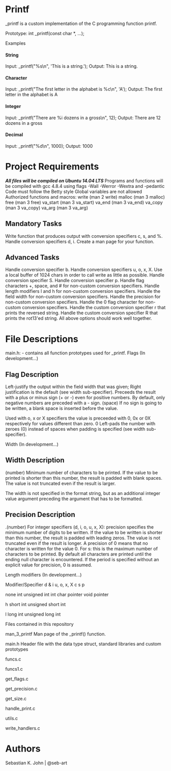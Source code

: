 # Printf #
_printf is a custom implementation of the C programming function printf.

Prototype: int _printf(const char *, ...);

Examples
#### String ####

Input: _printf("%s\n", 'This is a string.');
Output: This is a string.
#### Character ####

Input: _printf("The first letter in the alphabet is %c\n", 'A');
Output: The first letter in the alphabet is A
#### Integer ####

Input: _printf("There are %i dozens in a gross\n", 12);
Output: There are 12 dozens in a gross
#### Decimal ####

Input: _printf("%d\n", 1000);
Output: 1000
# Project Requirements #
***All files will be compiled on Ubuntu 14.04 LTS***
Programs and functions will be compiled with gcc 4.8.4 using flags -Wall -Werror -Wextra and -pedantic
Code must follow the Betty style
Global variables are not allowed
Authorized functions and macros:
write (man 2 write)
malloc (man 3 malloc)
free (man 3 free)
va_start (man 3 va_start)
va_end (man 3 va_end)
va_copy (man 3 va_copy)
va_arg (man 3 va_arg)
## Mandatory Tasks ##
 Write function that produces output with conversion specifiers c, s, and %.
 Handle conversion specifiers d, i.
 Create a man page for your function.
## Advanced Tasks ##
 Handle conversion specifier b.
 Handle conversion specifiers u, o, x, X.
 Use a local buffer of 1024 chars in order to call write as little as possible.
 Handle conversion specifier S.
 Handle conversion specifier p.
 Handle flag characters +, space, and # for non-custom conversion specifiers.
 Handle length modifiers l and h for non-custom conversion specifiers.
 Handle the field width for non-custom conversion specifiers.
 Handle the precision for non-custom conversion specifiers.
 Handle the 0 flag character for non-custom conversion specifiers.
 Handle the custom conversion specifier r that prints the reversed string.
 Handle the custom conversion specifier R that prints the rot13'ed string.
 All above options should work well together.
# File Descriptions #
main.h: - contains all function prototypes used for _printf.
Flags (In development...)

## Flag Description ##

Left-justify the output within the field width that was given; Right justification is the default (see width sub-specifier).
Preceeds the result with a plus or minus sign (+ or -) even for positive numbers. By default, only negative numbers are preceded with a - sign.
(space) If no sign is going to be written, a blank space is inserted before the value.

Used with o, x or X specifiers the value is preceeded with 0, 0x or 0X respectively for values different than zero.
0 Left-pads the number with zeroes (0) instead of spaces when padding is specified (see width sub-specifier).

Width (In development...)

## Width Description ##

(number) Minimum number of characters to be printed. If the value to be printed is shorter than this number, the result is padded with blank spaces. The value is not truncated even if the result is larger.

The width is not specified in the format string, but as an additional integer value argument preceding the argument that has to be formatted.

## Precision Description ##

.(number) For integer specifiers (d, i, o, u, x, X): precision specifies the minimum number of digits to be written. If the value to be written is shorter than this number, the result is padded with leading zeros. The value is not truncated even if the result is longer. A precision of 0 means that no character is written for the value 0. For s: this is the maximum number of characters to be printed. By default all characters are printed until the ending null character is encountered. If the period is specified without an explicit value for precision, 0 is assumed.

Length modifiers (In development...)

Modifier/Specifier d & i u, o, x, X c s p

none int unsigned int int char pointer void pointer

h short int unsigned short int

l long int unsigned long int

Files contained in this repository

man_3_printf Man page of the _printf() function.

main.h Header file with the data type struct, standard libraries and custom prototypes

funcs.c

funcs1.c

get_flags.c

get_precision.c

get_size.c

handle_print.c

utils.c

write_handlers.c



# Authors #
Sebastian K. John | @seb-art
